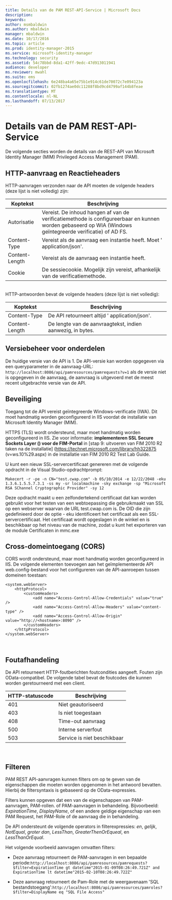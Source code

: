 ```yaml
---
title: Details van de PAM REST-API-Service | Microsoft Docs
description: 
keywords: 
author: msmbaldwin
ms.author: mbaldwin
manager: mbaldwin
ms.date: 10/17/2016
ms.topic: article
ms.prod: identity-manager-2015
ms.service: microsoft-identity-manager
ms.technology: security
ms.assetid: 54c78bbd-8da1-42ff-9edc-47d913011941
audience: developer
ms.reviewer: mwahl
ms.suite: ems
ms.openlocfilehash: 6e248ba4a65e75b1e914c61de70072c7e094123a
ms.sourcegitcommit: 02fb1274ae0dc11288f8bd9cd4799af144b8feae
ms.translationtype: MT
ms.contentlocale: nl-NL
ms.lasthandoff: 07/13/2017
---
```

# <a name="pam-rest-api-service-details"></a>Details van de PAM REST-API-Service
De volgende secties worden de details van de REST-API van Microsoft Identity Manager (MIM) Privileged Access Management (PAM).

## <a name="http-request-and-response-headers"></a>HTTP-aanvraag en Reactieheaders

HTTP-aanvragen verzonden naar de API moeten de volgende headers (deze lijst is niet volledig) zijn:

Koptekst | Beschrijving
-------|------------
Autorisatie | Vereist. De inhoud hangen af van de verificatiemethode is configureerbaar en kunnen worden gebaseerd op WIA (Windows geïntegreerde verificatie) of AD FS.
Content-Type | Vereist als de aanvraag een instantie heeft. Moet ' application/json'.
Content-Length | Vereist als de aanvraag een instantie heeft. 
Cookie | De sessiecookie. Mogelijk zijn vereist, afhankelijk van de verificatiemethode.
<br/>
HTTP-antwoorden bevat de volgende headers (deze lijst is niet volledig):

Koptekst | Beschrijving
-------|------------
Content-Type | De API retourneert altijd ' application/json'.
Content-Length | De lengte van de aanvraagtekst, indien aanwezig, in bytes.

## <a name="versioning"></a>Versiebeheer voor onderdelen 
De huidige versie van de API is 1. De API-versie kan worden opgegeven via een queryparameter in de aanvraag-URL: `http://localhost:8086/api/pamresources/pamrequests?v=1` als de versie niet is opgegeven in de aanvraag, de aanvraag is uitgevoerd met de meest recent uitgebrachte versie van de API. 

## <a name="security"></a>Beveiliging 
Toegang tot de API vereist geïntegreerde Windows-verificatie (IWA). Dit moet handmatig worden geconfigureerd in IIS voordat de installatie van Microsoft Identity Manager (MIM).

HTTPS (TLS) wordt ondersteund, maar moet handmatig worden geconfigureerd in IIS. Zie voor informatie: **implementeren SSL Secure Sockets Layer () voor de FIM-Portal** in [stap 9: uitvoeren van FIM 2010 R2 taken na de installatie] (https://technet.microsoft.com/library/hh322875 (v=ws.10%29.aspx) in de installatie van FIM 2010 R2 Test Lab Guide. 

U kunt een nieuw SSL-servercertificaat genereren met de volgende opdracht in de Visual Studio-opdrachtprompt:
```
Makecert -r -pe -n CN="test.cwap.com" -b 05/10/2014 -e 12/22/2048 -eku 1.3.6.1.5.5.7.3.1 -ss my -sr localmachine -sky exchange -sp "Microsoft RSA SChannel Cryptographic Provider" -sy 12
```
 
Deze opdracht maakt u een zelfondertekend certificaat dat kan worden gebruikt voor het testen van een webtoepassing die gebruikmaakt van SSL op een webserver waarvan de URL test.cwap.com is. De OID die zijn gedefinieerd door de optie - eku identificeert het certificaat als een SSL-servercertificaat. Het certificaat wordt opgeslagen in de winkel en is beschikbaar op het niveau van de machine, zodat u kunt het exporteren van de module Certificaten in mmc.exe

## <a name="cross-domain-access-cors"></a>Cross-domeintoegang (CORS) 
CORS wordt ondersteund, maar moet handmatig worden geconfigureerd in IIS. De volgende elementen toevoegen aan het geïmplementeerde API web.config-bestand voor het configureren van de API-aanroepen tussen domeinen toestaan: 

```
<system.webServer>       
    <httpProtocol> 
        <customHeaders> 
            <add name="Access-Control-Allow-Credentials" value="true"  /> 
            <add name="Access-Control-Allow-Headers" value="content-type" /> 
            <add name="Access-Control-Allow-Origin" value="http://<hostname>:8090" /> 
        </customHeaders> 
    </httpProtocol> 
</system.webServer> 
```
<br/>

## <a name="error-handling"></a>Foutafhandeling 
De API retourneert HTTP-foutberichten foutcondities aangeeft. Fouten zijn OData-compatibel. De volgende tabel bevat de foutcodes die kunnen worden geretourneerd met een client.

HTTP-statuscode | Beschrijving
-----------------|------------
401 | Niet geautoriseerd 
403 | Is niet toegestaan 
408 | Time-out aanvraag   
500 | Interne serverfout 
503 | Service is niet beschikbaar 
<br/>

## <a name="filtering"></a>Filteren 
PAM REST API-aanvragen kunnen filters om op te geven van de eigenschappen die moeten worden opgenomen in het antwoord bevatten. Hierbij de filtersyntaxis is gebaseerd op de OData-expressies.

Filters kunnen opgeven dat een van de eigenschappen van PAM-aanvragen, PAM-rollen. of PAM-aanvragen in behandeling. Bijvoorbeeld: *ExpirationTime*, *DisplayName*, of een andere geldige eigenschap van een PAM Request, het PAM-Role of de aanvraag die in behandeling.

De API ondersteunt de volgende operators in filterexpressies: *en*, *gelijk*, *NotEqual*, *groter dan*, *LessThan*, *GreaterThenOrEqueal*, en *LessThanOrEqual*. 

Het volgende voorbeeld aanvragen omvatten filters:

- Deze aanvraag retourneert de PAM-aanvragen in een bepaalde periode:`http://localhost:8086/api/pamresources/pamrequests?$filter=ExpirationTime gt datetime"2015-01-09T08:26:49.721Z" and ExpirationTime lt datetime"2015-02-10T08:26:49.722Z" `
 
- Deze aanvraag retourneert de Pam-Role met de weergavenaam 'SQL bestandstoegang':`http://localhost:8086/api/pamresources/pamroles?$filter=DisplayName eq "SQL File Access" `
